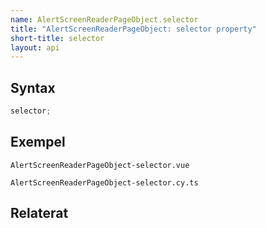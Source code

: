 ```yaml
---
name: AlertScreenReaderPageObject.selector
title: "AlertScreenReaderPageObject: selector property"
short-title: selector
layout: api
---
```


## Syntax

```ts nocompile nolint
selector;
```

## Exempel

```import static
AlertScreenReaderPageObject-selector.vue
```

```import
AlertScreenReaderPageObject-selector.cy.ts
```

## Relaterat
